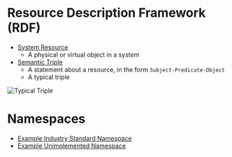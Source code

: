 # Resource Description Framework (RDF)
- [System Resource](https://en.wikipedia.org/wiki/System_resource)
    - A physical or virtual object in a system
- [Semantic Triple](https://en.wikipedia.org/wiki/Semantic_triple)
    - A statement about a resource, in the form `Subject-Predicate-Object`
    - A typical triple

![Typical Triple](https://g.gravizo.com/source/svg?https%3A%2F%2Fraw.githubusercontent.com%2FMBetters%2Favatar101%2Fmaster%2Fgraphs%2Ftypical_triple.dot)

# Namespaces
- [Example Industry Standard Namespace](http://www.w3.org/2001/XMLSchema#)
- [Example Unimplemented Namespace](http://www.cubrc.org/avatar#)
